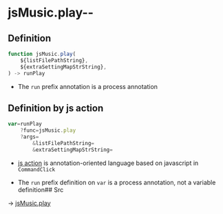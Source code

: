 # jsMusic.play--

## Definition

```js.js
function jsMusic.play(
	${listFilePathString},
	${extraSettingMapStrString},
) -> runPlay
```

- The `run` prefix annotation is a process annotation
## Definition by js action

```js.js
var=runPlay
	?func=jsMusic.play
	?args=
		&listFilePathString=
		&extraSettingMapStrString=
```

- [js action](#) is annotation-oriented language based on javascript in `CommandClick`

- The `run` prefix definition on `var` is a process annotation, not a variable definition## Src

-> [jsMusic.play](https://github.com/puutaro/CommandClick/blob/master/app/src/main/java/com/puutaro/commandclick/fragment_lib/terminal_fragment/js_interface/JsMusic.kt#L20)


